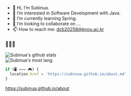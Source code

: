 - 👋 Hi, I’m Subinua.
- 👀 I’m interested in Software Development with Java.
- 🌱 I’m currently learning Spring.
- 💞️ I’m looking to collaborate on ...
- 📫 How to reach me: dcb20258@knou.ac.kr
### 👋👋👋
![Subinua's github stats](https://github-readme-stats.vercel.app/api?username=subinua&show_icons=true&count_private=true&theme=dark)  
![Subinua's most lang](https://github-readme-stats.vercel.app/api/top-langs/?username=subinua&exclude_repo=Subinua.github.io&theme=dark)  
```js
if (🖥️ === 🎮) {
  location.href = 'https://subinua.github.io/about.md'
}
```
https://subinua.github.io/about
<!---
Subinua/Subinua is a ✨ special ✨ repository because its `README.md` (this file) appears on your GitHub profile.
You can click the Preview link to take a look at your changes.
--->
